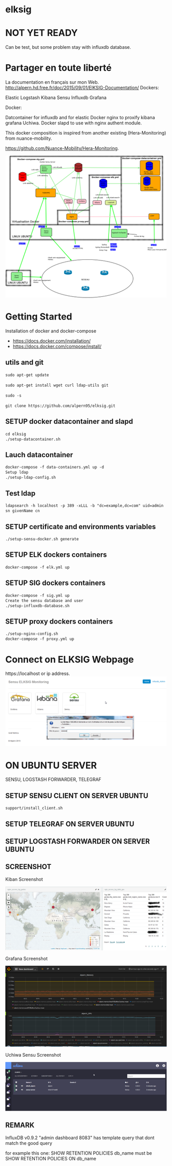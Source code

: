 # elksig

# NOT YET READY 
Can be test, but some problem stay with influxdb database.

# Partager en toute liberté
La documentation en français sur mon Web.
http://alpern.hd.free.fr/doc/2015/09/01/ElKSIG-Documentation/
Dockers:
 
Elastic Logstash Kibana Sensu Influxdb Grafana

Docker:

Datcontainer for influxdb and for elastic
Docker nginx to proxify kibana grafana Uchiwa.
Docker slapd to use with nginx authent module.

This docker composition is inspired from another existing (Hera-Monitoring) from nuance-mobility.

https://github.com/Nuance-Mobility/Hera-Monitoring.

![Architecture](https://github.com/alpern95/elksig/blob/master/ELKSIG.png)

# Getting Started

Installation of docker and docker-compose
 
- https://docs.docker.com/installation/
- https://docs.docker.com/compose/install/


## utils and git

```
sudo apt-get update

sudo apt-get install wget curl ldap-utils git

sudo -s

git clone https://github.com/alpern95/elksig.git

```

## SETUP docker datacontainer and slapd

```
cd elksig
./setup-datacontainer.sh
```

## Lauch datacontainer

```
docker-compose -f data-containers.yml up -d
Setup ldap
./setup-ldap-config.sh
```

## Test ldap
```
ldapsearch -h localhost -p 389 -xLLL -b "dc=example,dc=com" uid=admin sn givenName cn
```

## SETUP certificate and environments variables
```
./setup-sensu-docker.sh generate
```

## SETUP ELK dockers containers
```
docker-compose -f elk.yml up 
```

## SETUP SIG dockers containers
```
docker-compose -f sig.yml up
Create the sensu database and user
./setup-influxdb-database.sh
```

## SETUP proxy dockers containers
```
./setup-nginx-config.sh
docker-compose -f proxy.yml up
```

# Connect on ELKSIG Webpage
https://localhost or ip address.
![ELKSIG_Monitoring](https://github.com/alpern95/elksig/blob/master/ELKSIG_Monitoring.png)

# ON UBUNTU SERVER

 SENSU, LOGSTASH FORWARDER, TELEGRAF

## SETUP SENSU CLIENT ON SERVER UBUNTU
```
support/install_client.sh
```

## SETUP TELEGRAF ON SERVER UBUNTU

## SETUP LOGSTASH FORWARDER ON SERVER UBUNTU


## SCREENSHOT

Kiban Screenshot

![ELKSIG_Monitoring](https://github.com/alpern95/elksig/blob/master/Dash-Kibana4.png)

Grafana Screenshot

![ELKSIG_Monitoring](https://github.com/alpern95/elksig/blob/master/grafana.png)

Uchiwa Sensu Screenshot

![ELKSIG_Monitoring](https://github.com/alpern95/elksig/blob/master/Uchiwa.png)

## REMARK

InfluxDB v0.9.2 "admin dashboard 8083" has template query that dont match the good query

for example this one:
SHOW RETENTION POLICIES db_name 
must be 
SHOW RETENTION POLICIES ON db_name 


